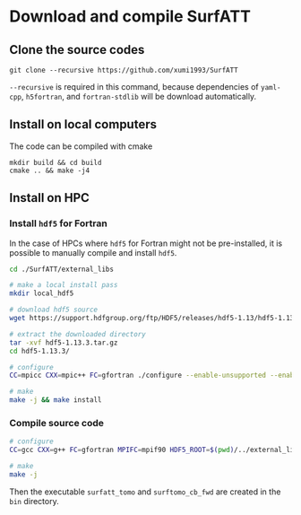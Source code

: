 # Download and compile SurfATT


## Clone the source codes

```
git clone --recursive https://github.com/xumi1993/SurfATT
```
`--recursive` is required in this command, because dependencies of `yaml-cpp`, `h5fortran`, and `fortran-stdlib` will be download automatically.

<!-- :::{admonition} For chinese users
:class: note

If the github is not accessible, please download source code from NJU gitlab
::: -->

## Install on local computers

The code can be compiled with cmake

```
mkdir build && cd build
cmake .. && make -j4
```

## Install on HPC

### Install `hdf5` for Fortran

In the case of HPCs where `hdf5` for Fortran might not be pre-installed, it is possible to manually compile and install `hdf5`.

``` bash
cd ./SurfATT/external_libs

# make a local install pass
mkdir local_hdf5 

# download hdf5 source
wget https://support.hdfgroup.org/ftp/HDF5/releases/hdf5-1.13/hdf5-1.13.3/src/hdf5-1.13.3.tar.gz

# extract the downloaded directory
tar -xvf hdf5-1.13.3.tar.gz
cd hdf5-1.13.3/

# configure
CC=mpicc CXX=mpic++ FC=gfortran ./configure --enable-unsupported --enable-shared --enable-fortran --prefix=$(pwd)/../local_hdf5

# make
make -j && make install
```


### Compile source code

```bash
# configure
CC=gcc CXX=g++ FC=gfortran MPIFC=mpif90 HDF5_ROOT=$(pwd)/../external_libs/local_hdf5 cmake ..

# make
make -j
```

Then the executable `surfatt_tomo` and `surftomo_cb_fwd` are created in the `bin` directory.